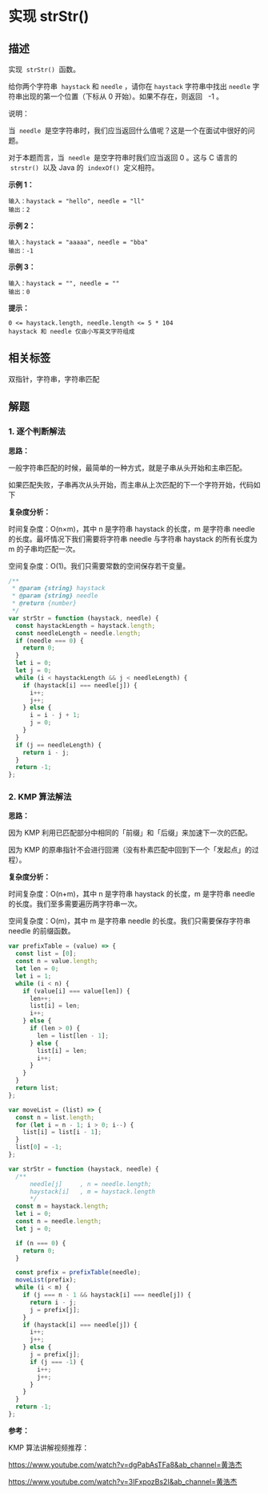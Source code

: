 # 实现 strStr()

## 描述

实现  `strStr()`  函数。

给你两个字符串  `haystack` 和 `needle` ，请你在 `haystack` 字符串中找出 `needle` 字符串出现的第一个位置（下标从 0 开始）。如果不存在，则返回   -1 。

说明：

当  `needle`  是空字符串时，我们应当返回什么值呢？这是一个在面试中很好的问题。

对于本题而言，当  `needle`  是空字符串时我们应当返回 0 。这与 C 语言的  `strstr()`  以及 Java 的  `indexOf()`  定义相符。

**示例 1：**

```
输入：haystack = "hello", needle = "ll"
输出：2
```

**示例 2：**

```
输入：haystack = "aaaaa", needle = "bba"
输出：-1
```

**示例 3：**

```
输入：haystack = "", needle = ""
输出：0
```

**提示：**

```
0 <= haystack.length, needle.length <= 5 * 104
haystack 和 needle 仅由小写英文字符组成
```

## 相关标签

双指针，字符串，字符串匹配

## 解题

### 1. 逐个判断解法

**思路：**

一般字符串匹配的时候，最简单的一种方式，就是子串从头开始和主串匹配。

如果匹配失败，子串再次从头开始，而主串从上次匹配的下一个字符开始，代码如下

**复杂度分析：**

时间复杂度：O(n×m)，其中 n 是字符串 haystack 的长度，m 是字符串 needle 的长度。最坏情况下我们需要将字符串 needle 与字符串 haystack 的所有长度为 m 的子串均匹配一次。

空间复杂度：O(1)。我们只需要常数的空间保存若干变量。

```js
/**
 * @param {string} haystack
 * @param {string} needle
 * @return {number}
 */
var strStr = function (haystack, needle) {
  const haystackLength = haystack.length;
  const needleLength = needle.length;
  if (needle === 0) {
    return 0;
  }
  let i = 0;
  let j = 0;
  while (i < haystackLength && j < needleLength) {
    if (haystack[i] === needle[j]) {
      i++;
      j++;
    } else {
      i = i - j + 1;
      j = 0;
    }
  }
  if (j == needleLength) {
    return i - j;
  }
  return -1;
};
```

### 2. KMP 算法解法

**思路：**

因为 KMP 利用已匹配部分中相同的「前缀」和「后缀」来加速下一次的匹配。

因为 KMP 的原串指针不会进行回溯（没有朴素匹配中回到下一个「发起点」的过程）。

**复杂度分析：**

时间复杂度：O(n+m)，其中 n 是字符串 haystack 的长度，m 是字符串 needle 的长度。我们至多需要遍历两字符串一次。

空间复杂度：O(m)，其中 m 是字符串 needle 的长度。我们只需要保存字符串 needle 的前缀函数。

```js
var prefixTable = (value) => {
  const list = [0];
  const n = value.length;
  let len = 0;
  let i = 1;
  while (i < n) {
    if (value[i] === value[len]) {
      len++;
      list[i] = len;
      i++;
    } else {
      if (len > 0) {
        len = list[len - 1];
      } else {
        list[i] = len;
        i++;
      }
    }
  }
  return list;
};

var moveList = (list) => {
  const n = list.length;
  for (let i = n - 1; i > 0; i--) {
    list[i] = list[i - 1];
  }
  list[0] = -1;
};

var strStr = function (haystack, needle) {
  /**
      needle[j]     , n = needle.length;
      haystack[i]   , m = haystack.length
      */
  const m = haystack.length;
  let i = 0;
  const n = needle.length;
  let j = 0;

  if (n === 0) {
    return 0;
  }

  const prefix = prefixTable(needle);
  moveList(prefix);
  while (i < m) {
    if (j === n - 1 && haystack[i] === needle[j]) {
      return i - j;
      j = prefix[j];
    }
    if (haystack[i] === needle[j]) {
      i++;
      j++;
    } else {
      j = prefix[j];
      if (j === -1) {
        i++;
        j++;
      }
    }
  }
  return -1;
};
```

**参考：**

KMP 算法讲解视频推荐：

https://www.youtube.com/watch?v=dgPabAsTFa8&ab_channel=黄浩杰

https://www.youtube.com/watch?v=3IFxpozBs2I&ab_channel=黄浩杰
